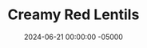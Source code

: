 ---
layout: post
title:  "Creamy Red Lentils"
date:   2024-06-21 00:00:00 -05000
categories: 
- Recipes
- Meatless
permalink: /recipes/red-lentils
image: /assets/Food/Meatless/Lentils/lentils.jpg
ing: lentils-ing
facts: lentils-facts
section1: 
start2: 
section2: 
start3: 
section3: 
start4: 
section4: 
start5: 
section5: 
Prep: 20
Rest: 
Cook: 30
Source1: https://itsavegworldafterall.com/how-to-cook-red-lentils/#recipe
Source2: 
whisk: https://s.samsungfood.com/tWToI
tags: 
- lentils
- red lentils
- split red lentils
- stovetop
- boil
- simmer
- bouillon
- chicken bouillon
- broth
- side
- carb
- protein
- fiber
Description: Red lentils are a fantastic addition to your diet. They're a great side carb source that is also high in protein and fiber. Red split lentils are just as easy to cook as rice, take a fraction of the time, and are healthier. And they're not that much more expensive too. I got a 1 lb bag for $1.50, and normally brown rice runs me $1 per lb.
Instructions: 
- Using a fine mesh strainer, rinse the lentils under cold water, removing any pebbles or discolored pieces. Transfer to a small pot with water and bouillon powder<br><br>

- Cover and bring to a boil. Keep covered, reduce heat to low to maintain a simmer, and cook for 5-8 minutes, stirring occasionally
---